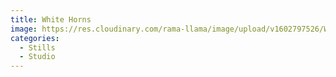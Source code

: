 ```yaml
---
title: White Horns
image: https://res.cloudinary.com/rama-llama/image/upload/v1602797526/White_Horns_avecen.jpg
categories:
  - Stills
  - Studio
---
```


